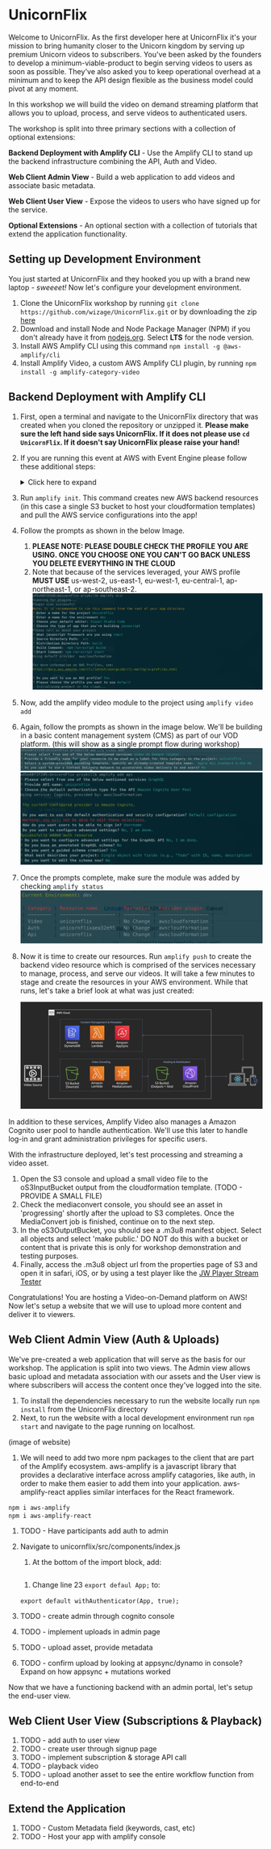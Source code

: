 # UnicornFlix

Welcome to UnicornFlix. As the first developer here at UnicornFlix it's your mission to bring humanity closer to the Unicorn kingdom by serving up premium Unicorn videos to subscribers. You've been asked by the founders to develop a minimum-viable-product to begin serving videos to users as soon as possible. They've also asked you to keep operational overhead at a minimum and to keep the API design flexible as the business model could pivot at any moment.

In this workshop we will build the video on demand streaming platform that allows you to upload, process, and serve videos to authenticated users.

The workshop is split into three primary sections with a collection of optional extensions:

**Backend Deployment with Amplify CLI** - Use the Amplify CLI to stand up the backend infrastructure combining the API, Auth and Video.

**Web Client Admin View** - Build a web application to add videos and associate basic metadata.

**Web Client User View** - Expose the videos to users who have signed up for the service.

**Optional Extensions** - An optional section with a collection of tutorials that extend the application functionality.

## Setting up Development Environment

You just started at UnicornFlix and they hooked you up with a brand new laptop - _sweeeet!_ Now let's configure your development environment. 

1. Clone the UnicornFlix workshop by running `git clone https://github.com/wizage/UnicornFlix.git` or by downloading the zip [here](https://github.com/wizage/UnicornFlix/archive/master.zip)
1. Download and install Node and Node Package Manager (NPM) if you don't already have it from [nodejs.org](https://nodejs.org/en/download/). Select **LTS** for the node version.
1. Install AWS Amplify CLI using this command `npm install -g @aws-amplify/cli`
1. Install Amplify Video, a custom AWS Amplify CLI plugin, by running `npm install -g amplify-category-video`

## Backend Deployment with Amplify CLI

1. First, open a terminal and navigate to the UnicornFlix directory that was created when you cloned the repository or unzipped it.
**Please make sure the left hand side says UnicornFlix. If it does not please use `cd UnicornFlix`. If it doesn't say UnicornFlix please raise your hand!**
1. If you are running this event at AWS with Event Engine please follow these additional steps:
    <details>
        <summary>Click here to expand</summary>

    1. Obtain your hash from the event lead and visit https://dashboard.eventengine.run/login
    1. Login in using your hash and click on the use console button
    1. A popover will appear with your AWS console access fedaration link and AWS CLI profile links
    1. Open up your AWS profile folder on your computer ( `~/.aws/` for Mac and Linux and `C:\Users\USERNAME \.aws\` for windows)
    1. If you don't have a AWS profile folder you need to create it and add in two files. One file called `credentials` and `config`.
    1. Edit your `credentials` file by adding in a new profile like so (copying the values from the popover in event engine). Please note that the creditials file is all lowercase (in Event Engine it is uppercase).
        ```
        [ee]
        aws_access_key_id = XXXXXXXXXXXXXXXX
        aws_secret_access_key = XXXXXXXXXXXXXXXXXXXXXXXXX
        aws_session_token = XXXXXXXXXXXXXXXXXXXXXXXXXXXXXXXXXXXXXXXXXXXXXXXXXX
        ```
    1. Edit your `config` file by adding default values (changing your region to the assigned region of your event)
        ```
        [ee]
        region = us-west-2
        output = json
        ```
    1. When running `amplify init` choose the newly created profile called `ee` (**Note:** please don't select default)
    </details>
1. Run `amplify init`. This command creates new AWS backend resources (in this case a single S3 bucket to host your cloudformation templates) and pull the AWS service configurations into the app!
1. Follow the prompts as shown in the below Image.
    1. **PLEASE NOTE: PLEASE DOUBLE CHECK THE PROFILE YOU ARE USING. ONCE YOU CHOOSE ONE YOU CAN'T GO BACK UNLESS YOU DELETE EVERYTHING IN THE CLOUD**
    1. Note that because of the services leveraged, your AWS profile **MUST USE** us-west-2, us-east-1, eu-west-1, eu-central-1, ap-northeast-1, or ap-southeast-2.
    ![init](images/amplify_init.png)
1. Now, add the amplify video module to the project using `amplify video add`
1. Again, follow the prompts as shown in the image below. We'll be building in a basic content management system (CMS) as part of our VOD platform. (this will show as a single prompt flow during workshop)
     ![add](images/amplify_add.png)
     ![add](images/amplify_api.png) 
1. Once the prompts complete, make sure the module was added by checking `amplify status`
    ![status](images/amplify_status.png)    
1. Now it is time to create our resources. Run `amplify push` to create the backend video resource which is comprised of the services necessary to manage, process, and serve our videos. It will take a few minutes to stage and create the resources in your AWS environment. While that runs, let's take a brief look at what was just created:

    ![architecture](images/amplify_arch.png)

In addition to these services, Amplify Video also manages a Amazon Cognito user pool to handle authentication. We'll use this later to handle log-in and grant administration privileges for specific users.

With the infrastructure deployed, let's test processing and streaming a video asset. 

1. Open the S3 console and upload a small video file to the oS3InputBucket output from the cloudformation template. (TODO - PROVIDE A SMALL FILE)
1. Check the mediaconvert console, you should see an asset in 'progressing' shortly after the upload to S3 completes. Once the MediaConvert job is finished, continue on to the next step.
1. In the oS3OutputBucket, you should see a .m3u8 manifest object. Select all objects and select 'make public.' DO NOT do this with a bucket or content that is private this is only for workshop demonstration and testing purposes.
1. Finally, access the .m3u8 object url from the properties page of S3 and open it in safari, iOS, or by using a test player like the [JW Player Stream Tester](https://developer.jwplayer.com/tools/stream-tester/)

Congratulations! You are hosting a Video-on-Demand platform on AWS! Now let's setup a website that we will use to upload more content and deliver it to viewers.

## Web Client Admin View (Auth & Uploads)

We've pre-created a web application that will serve as the basis for our workshop. The application is split into two views. The Admin view allows basic upload and metadata association with our assets and the User view is where subscribers will access the content once they've logged into the site.

1. To install the dependencies necessary to run the website locally run `npm install` from the UnicornFlix directory
1. Next, to run the website with a local development environment run `npm start` and navigate to the page running on localhost.

(image of website)

1. We will need to add two more npm packages to the client that are part of the Amplify ecosystem. aws-amplify is a javascript library that provides a declarative interface across amplify catagories, like auth, in order to make them easier to add them into your application. aws-amplify-react applies similar interfaces for the React framework.

```
npm i aws-amplify
npm i aws-amplify-react
```

1. TODO - Have participants add auth to admin
1. Navigate to unicornflix/src/components/index.js
    1. At the bottom of the import block, add:

    ```import { withAuthenticator } from 'aws-amplify-react';
    ```
    1. Change line 23 ```export defaul App;``` to:

    ```export default withAuthenticator(App, true);```
1. TODO - create admin through cognito console
1. TODO - implement uploads in admin page
1. TODO - upload asset, provide metadata
1. TODO - confirm upload by looking at appsync/dynamo in console? Expand on how appsync + mutations worked

Now that we have a functioning backend with an admin portal, let's setup the end-user view.


## Web Client User View (Subscriptions & Playback)

1. TODO - add auth to user view
1. TODO - create user through signup page 
1. TODO - implement subscription & storage API call
1. TODO - playback video
1. TODO - upload another asset to see the entire workflow function from end-to-end


## Extend the Application

1. TODO - Custom Metadata field (keywords, cast, etc)
1. TODO - Host your app with amplify console



